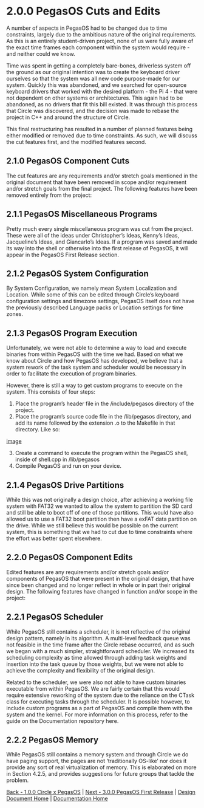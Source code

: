 # 2.0.0 PegasOS Cuts and Edits

A number of aspects in PegasOS had to be changed due to time constraints, largely due to the ambitious nature of the original requirements. As this is an entirely student-driven project, none of us were fully aware of the exact time frames each component within the system would require - and neither could we know.


Time was spent in getting a completely bare-bones, driverless system off the ground as our original intention was to create the keyboard driver ourselves so that the system was all new code purpose-made for our system. Quickly this was abandoned, and we searched for open-source keyboard drivers that worked with the desired platform - the Pi 4 - that were not dependent on other systems or architectures. This again had to be abandoned, as no drivers that fit this bill existed. It was through this process that Circle was discovered, and the decision was made to rebase the project in C++ and around the structure of Circle.


This final restructuring has resulted in a number of planned features being either modified or removed due to time constraints. As such, we will discuss the cut features first, and the modified features second.

## 2.1.0 PegasOS Component Cuts

The cut features are any requirements and/or stretch goals mentioned in the original document that have been removed in scope and/or requirement and/or stretch goals from the final project. The following features have been removed entirely from the project:

## 2.1.1 PegasOS Miscellaneous Programs

Pretty much every single miscellaneous program was cut from the project. These were all of the ideas under Christopher’s Ideas, Kenny’s Ideas, Jacqueline’s Ideas, and Giancarlo’s Ideas. If a program was saved and made its way into the shell or otherwise into the first release of PegasOS, it will appear in the PegasOS First Release section.

## 2.1.2 PegasOS System Configuration

By System Configuration, we namely mean System Localization and Location. While some of this can be edited through Circle’s keyboard configuration settings and timezone settings, PegasOS itself does not have the previously described Language packs or Location settings for time zones.

## 2.1.3 PegasOS Program Execution

Unfortunately, we were not able to determine a way to load and execute binaries from within PegasOS with the time we had. Based on what we know about Circle and how PegasOS has developed, we believe that a system rework of the task system and scheduler would be necessary in order to facilitate the execution of program binaries.


However, there is still a way to get custom programs to execute on the system. This consists of four steps:
1. Place the program’s header file in the /include/pegasos directory of the project.
2. Place the program’s source code file in the /lib/pegasos directory, and add its name followed by the extension .o to the Makefile in that directory. Like so:

[image]()  

3. Create a command to execute the program within the PegasOS shell, inside of shell.cpp in /lib/pegasos
4. Compile PegasOS and run on your device.

## 2.1.4 PegasOS Drive Partitions

While this was not originally a design choice, after achieving a working file system with FAT32 we wanted to allow the system to partition the SD card and still be able to boot off of one of those partitions. This would have also allowed us to use a FAT32 boot partition then have a exFAT data partition on the drive. While we still believe this would be possible on the current system, this is something that we had to cut due to time constraints where the effort was better spent elsewhere.

## 2.2.0 PegasOS Component Edits

Edited features are any requirements and/or stretch goals and/or components of PegasOS that were present in the original design, that have since been changed and no longer reflect in whole or in part their original design. The following features have changed in function and/or scope in the project:

## 2.2.1 PegasOS Scheduler

While PegasOS still contains a scheduler, it is not reflective of the original design pattern, namely in its algorithm. A multi-level feedback queue was not feasible in the time frame after the Circle rebase occurred, and as such we began with a much simpler, straightforward scheduler. We increased its scheduling complexity as time allowed through adding task weights and insertion into the task queue by those weights, but we were not able to achieve the complexity and flexibility of the original design.


Related to the scheduler, we were also not able to have custom binaries executable from within PegasOS. We are fairly certain that this would require extensive reworking of the system due to the reliance on the CTask class for executing tasks through the scheduler. It is possible however, to include custom programs as a part of PegasOS and compile them with the system and the kernel. For more information on this process, refer to the guide on the Documentation repository here.

## 2.2.2 PegasOS Memory

While PegasOS still contains a memory system and through Circle we do have paging support, the pages are not ‘traditionally OS-like’ nor does it provide any sort of real virtualization of memory. This is elaborated on more in Section 4.2.5, and provides suggestions for future groups that tackle the problem.

[Back - 1.0.0 Circle x PegasOS](0_PREFACE_OVERVIEW.md) | [Next - 3.0.0 PegasOS First Release](3_PEGASOS_FIRST_RELEASE.md) | 
[Design Document Home](ADD_DESIGN_DOCUMENT.md) | [Documentation Home](../README.md)